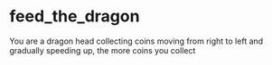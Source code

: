 # feed_the_dragon
You are a dragon head collecting coins moving from right to left and gradually speeding up, the more coins you collect
